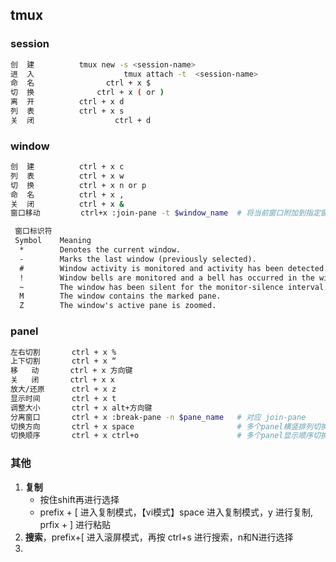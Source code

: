 ## tmux

### session

```bash
创  建          tmux new -s <session-name>
进  入				 	tmux attach -t  <session-name>
命  名 			    ctrl + x $
切  换		      ctrl + x ( or )
离  开          ctrl + x d
列  表          ctrl + x s
关  闭				  ctrl + d
```


### window
```bash
创  建          ctrl + x c
列  表          ctrl + x w
切  换          ctrl + x n or p
命  名          ctrl + x ,
关  闭          ctrl + x &
窗口移动         ctrl+x :join-pane -t $window_name 	# 将当前窗口附加到指定窗口中

```

```html
 窗口标识符
 Symbol    Meaning
  *        Denotes the current window.
  -        Marks the last window (previously selected).
  #        Window activity is monitored and activity has been detected.
  !        Window bells are monitored and a bell has occurred in the window.
  ~        The window has been silent for the monitor-silence interval. 
  M        The window contains the marked pane.
  Z        The window's active pane is zoomed.
```



### panel
```bash
左右切割       ctrl + x %
上下切割       ctrl + x “
移   动       ctrl + x 方向键
关   闭       ctrl + x x
放大/还原      ctrl + x z
显示时间       ctrl + x t
调整大小       ctrl + x alt+方向键
分离窗口       ctrl + x :break-pane -n $pane_name   # 对应 join-pane
切换方向       ctrl + x space                       # 多个panel横竖排列切换
切换顺序       ctrl + x ctrl+o                      # 多个panel显示顺序切换
```

### 其他
1. **复制**
	* 按住shift再进行选择
	* prefix + [ 进入复制模式，【vi模式】space 进入复制模式，y 进行复制, prfix + ] 进行粘贴
2. **搜索**，prefix+[ 进入滚屏模式，再按 ctrl+s 进行搜索，n和N进行选择
3. 

